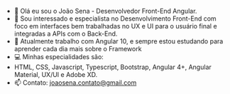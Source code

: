 - 👋 Olá eu sou o João Sena - Desenvolvedor Front-End Angular.
- 👀 Sou interessado e especialista no Desenvolvimento Front-End com foco em interfaces bem trabalhadas no UX e UI para o usuário final e integradas a APIs com o Back-End.
- 🌱 Atualmente trabalho com Angular 10, e sempre estou estudando para aprender cada dia mais sobre o Framework
- 💻 Minhas especialidades são:
- HTML, CSS, Javascript, Typescript, Bootstrap, Angular 4+, Angular Material, UX/UI e Adobe XD.
- 📫 Contato: joaosena.contato@gmail.com

